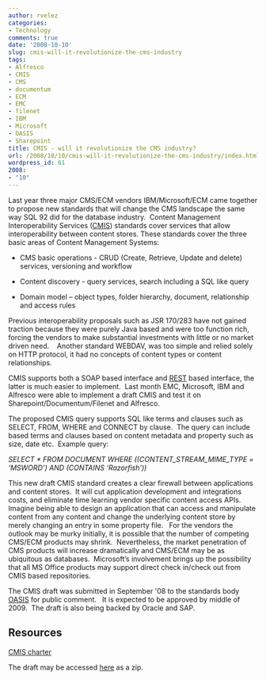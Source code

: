 ```yaml
---
author: rvelez
categories:
- Technology
comments: true
date: '2008-10-10'
slug: cmis-will-it-revolutionize-the-cms-industry
tags:
- Alfresco
- CMIS
- CMS
- documentum
- ECM
- EMC
- filenet
- IBM
- Microsoft
- OASIS
- Sharepoint
title: CMIS - will it revolutionize the CMS industry?
url: /2008/10/10/cmis-will-it-revolutionize-the-cms-industry/index.html
wordpress_id: 61
2008:
- "10"
---
```



Last year three major CMS/ECM vendors IBM/Microsoft/ECM came together to propose new standards that will change the CMS landscape the same way SQL 92 did for the database industry.  Content Management Interoperability Services ([CMIS](http://en.wikipedia.org/wiki/Content_Management_Interoperability_Services)) standards cover services that allow interoperability between content stores.
These standards cover the three basic areas of Content Management Systems:



	
  * CMS basic operations - CRUD (Create, Retrieve, Update and delete) services, versioning and workflow

	
  * Content discovery - query services, search including a SQL like query

	
  * Domain model – object types, folder hierarchy, document, relationship and access rules


Previous interoperability proposals such as JSR 170/283 have not gained traction because they were purely Java based and were too function rich, forcing the vendors to make substantial investments with little or no market driven need.    Another standard WEBDAV, was too simple and relied solely on HTTP protocol, it had no concepts of content types or content relationships.

CMIS supports both a SOAP based interface and [REST](http://http://en.wikipedia.org/wiki/Representational_State_Transfer) based interface, the latter is much easier to implement.  Last month EMC, Microsoft, IBM and Alfresco were able to implement a draft CMIS and test it on Sharepoint/Documentum/Filenet and Alfresco.

The proposed CMIS query supports SQL like terms and clauses such as SELECT, FROM, WHERE and CONNECT by clause.  The query can include based terms and clauses based on content metadata and property such as size, date etc.  Example query:

_SELECT * FROM DOCUMENT WHERE ((CONTENT_STREAM_MIME_TYPE = ‘MSWORD’) AND (CONTAINS ‘Razorfish’))_

This new draft CMIS standard creates a clear firewall between applications and content stores.  It will cut application development and integrations costs, and eliminate time learning vendor specific content access APIs.  Imagine being able to design an application that can access and manipulate content from any content and change the underlying content store by merely changing an entry in some property file.   For the vendors the outlook may be murky initially, it is possible that the number of competing CMS/ECM products may shrink.  Nevertheless, the market penetration of CMS products will increase dramatically and CMS/ECM may be as ubiquitous as databases.  Microsoft’s involvement brings up the possibility that all MS Office products may support direct check in/check out from CMIS based repositories.

The CMIS draft was submitted in September '08 to the standards body [OASIS](http://www.oasis-open.org/home/index.php) for public comment.   It is expected to be approved by middle of 2009.  The draft is also being backed by Oracle and SAP.


## Resources


[CMIS charter](http://xml.coverpages.org/OASIS-CMIS-CharterProposal.html)

The draft may be accessed [here](http://go.microsoft.com/fwlink/?LinkId=127855) as a zip.
